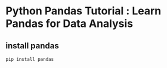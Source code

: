 # Python Pandas Tutorial : Learn Pandas for Data Analysis

## install pandas
    pip install pandas

